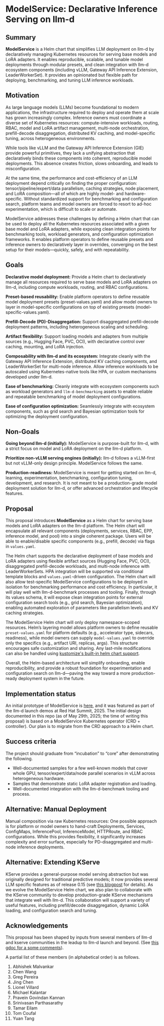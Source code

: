# ModelService: Declarative Inference Serving on llm-d

## Summary

**ModelService** is a Helm chart that simplifies LLM deployment on llm-d by declaratively managing Kubernetes resources for serving base models and LoRA adapters. It enables reproducible, scalable, and tunable model deployments through modular presets, and clean integration with llm-d ecosystem components (including vLLM, Gateway API Inference Extension, LeaderWorkerSet). It provides an opinionated but flexible path for deploying, benchmarking, and tuning LLM inference workloads.

## Motivation

As large language models (LLMs) become foundational to modern applications, the infrastructure required to deploy and operate them at scale has grown increasingly complex. Inference owners must coordinate a diverse set of Kubernetes resources: compute-intensive workloads, routing, RBAC, model and LoRA artifact management, multi-node orchestration, prefill-decode disaggregation, distributed KV caching, and model-specific tuning, across heterogeneous environments.

While tools like vLLM and the Gateway API Inference Extension (GIE) provide powerful primitives, they lack a unifying abstraction that declaratively binds these components into coherent, reproducible model deployments. This absence creates friction, slows onboarding, and leads to misconfiguration.

At the same time, the performance and cost-efficiency of an LLM deployment depend critically on finding the proper configuration: tensor/pipeline/expert/data parallelism, caching strategies, node placement, and LoRA composition—all of which are highly model- and hardware-specific. Without standardized support for benchmarking and configuration search, platform teams and model owners are forced to resort to ad-hoc experimentation, which is difficult to scale or automate.

ModelService addresses these challenges by defining a Helm chart that can be used to deploy all the Kubernetes resources associated with a given base model and LoRA adapters, while exposing clean integration points for benchmarking tools, workload generators, and configuration optimization frameworks. It enables platform operators to define reusable presets and inference owners to declaratively layer in overrides, converging on the best setup for their models—quickly, safely, and with repeatability.

## Goals

**Declarative model deployment:** Provide a Helm chart to declaratively manage all resources required to serve base models and LoRA adapters on llm-d, including compute workloads, routing, and RBAC configurations.

**Preset-based reusability:** Enable platform operators to define reusable model deployment presets (preset-values.yaml) and allow model owners to layer in model-specific configurations on top of existing presets (model-specific-values.yaml).

**Prefill-Decode (PD)-Disaggregation:** Support disaggregated prefill-decode deployment patterns, including heterogeneous scaling and scheduling.

**Artifact flexibility:** Support loading models and adapters from multiple sources (e.g., Hugging Face, PVC, OCI), with declarative control over caching, mounting, and LoRA injection.

**Composability with llm-d and its ecosystem:** Integrate cleanly with the Gateway API Inference Extension, distributed KV caching components, and LeaderWorkerSet for multi-node inference. Allow inference workloads to be autoscaled using Kubernetes-native tools like HPA, or custom mechanisms developed under llm-d.

**Ease of benchmarking:** Cleanly integrate with ecosystem components such as workload generators and `llm-d-benchmarking` assets to enable reliable and repeatable benchmarking of model deployment configurations.

**Ease of configuration optimization:** Seamlessly integrate with ecosystem components, such as grid search and Bayesian optimization tools for optimizing the deployment configuration.


## Non-Goals

**Going beyond llm-d (initially):** ModelService is purpose-built for llm-d, with a strict focus on model and LoRA deployment on the llm-d platform.

**Prioritize non-vLLM serving engines (initially):** llm-d follows a vLLM-first but not vLLM-only design principle. ModelService follows the same.

**Production-readiness:** ModelService is meant for getting started on llm-d, learning, experimentation, benchmarking, configuration tuning, development, and research. It is not meant to be a production-grade model deployment solution for llm-d, or offer advanced orchestration and lifecycle features.

## Proposal

This proposal introduces **ModelService** as a Helm chart for serving base models and LoRA adapters on the llm-d platform. The Helm chart will encapsulate all relevant components (deployments, services, RBAC, EPP, inference model, and pool) into a single coherent package. Users will be able to enable/disable specific components (e.g., prefill, decode) via flags in `values.yaml`.

The Helm chart supports the declarative deployment of base models and LoRA adapters using flexible artifact sources (Hugging Face, PVC, OCI), disaggregated prefill-decode workloads, and multi-node inference with LeaderWorkerSets. HPA integration will be supported via conditional template blocks and `values.yaml`-driven configuration. The Helm chart will also allow test-specific ModelService configurations to be deployed in isolation for benchmarking performance and cost efficiency. In particular, it will play well with llm-d-benchmark processes and tooling. Finally, through its values schema, it will expose clean integration points for external configuration search tools (e.g., grid search, Bayesian optimization), enabling automated exploration of parameters like parallelism levels and KV caching strategies.

The ModelService Helm chart will only deploy namespace-scoped resources. Helm’s layering model allows platform owners to define reusable `preset-values.yaml` for platform defaults (e.g., accelerator type, sidecars, readiness), while model owners can supply `model-values.yaml` to override only the specifics (e.g., artifact URI, replicas, args). This structure encourages safe customization and sharing. Any last-mile modifications can also be handled using [kustomize's built-in helm chart support](https://github.com/kubernetes-sigs/kustomize/blob/master/examples/chart.md).

Overall, the Helm-based architecture will simplify onboarding, enable reproducibility, and provide a robust foundation for experimentation and configuration search on llm-d—paving the way toward a more production-ready deployment system in the future.


## Implementation status

An initial prototype of ModelService is [here](https://github.com/llm-d/llm-d-model-service/tree/main), and it was featured as part of the llm-d launch demos at Red Hat Summit, 2025. The initial design documented in this repo (as of May 29th, 2025; the time of writing this proposal) is based on a ModelService Kubernetes operator (CRD + controller). Our plan is to migrate from the CRD approach to a Helm chart.

## Success criteria

The project should graduate from “incubation” to “core” after demonstrating the following.

* Well-documented samples for a few well-known models that cover whole GPU, tensor/expert/data/node parallel scenarios in vLLM across heterogeneous hardware.
* Samples that demonstrate static LoRA adapter registration and loading.
* Well-documented integration with the llm-d-benchmark tooling and process.

## Alternative: Manual Deployment

Manual composition via raw Kubernetes resources:  One possible approach is for platform or model owners to hand-craft Deployments, Services, ConfigMaps, InferencePool, InferenceModel, HTTPRoute, and RBAC configurations. While this provides flexibility, it significantly increases complexity and error surface, especially for PD-disaggregated and multi-node inference deployments.

## Alternative: Extending KServe

KServe provides a general-purpose model serving abstraction but was originally designed for traditional predictive models; it now provides several LLM specific features as of release 0.15 (see [this blogpost](https://kserve.github.io/website/blog/kserve-0.15-release) for details). As we evolve the ModelService Helm chart, we also plan to collaborate with the KServe community to develop production-grade KServe mechanisms that integrate well with llm-d. This collaboration will support a variety of useful features, including prefill/decode disaggregation, dynamic LoRA loading, and configuration search and tuning.

## Acknowledgements

This proposal has been shaped by inputs from several members of llm-d and kserve communities in the leadup to llm-d launch and beyond. (See [this gdoc for a some comments](https://docs.google.com/document/d/1HA-2yNZpc1F4KhyeYA30shjZpYEDqGIJXqVgDVv3SWU/edit?usp=sharing)).

A partial list of these members (in alphabetical order) is as follows.

1. Abhishek Malvankar
2. Chen Wang
3. Greg Pereira
4. Jing Chen
5. Lionel Villard
6. Michael Kalantar
7. Pravein Govindan Kannan
8. Srinivasan Parthasarathy
9. Tamar Eilam
10. Tom Coufal
11. Yuan Tang
